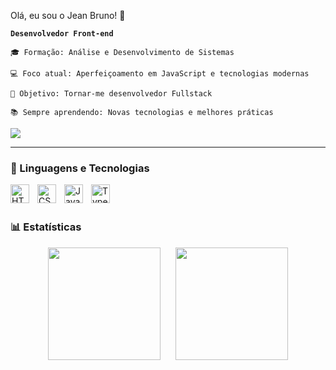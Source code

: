 Olá, eu sou o Jean Bruno! 👋

**`Desenvolvedor Front-end`**

    🎓 Formação: Análise e Desenvolvimento de Sistemas
    
    💻 Foco atual: Aperfeiçoamento em JavaScript e tecnologias modernas
    
    🎯 Objetivo: Tornar-me desenvolvedor Fullstack
    
    📚 Sempre aprendendo: Novas tecnologias e melhores práticas


<a href="https://www.linkedin.com/in/jean-bruno-gomes-/" target="_blank"><img src="https://img.shields.io/badge/-LinkedIn-%230077B5?style=for-the-badge&logo=linkedin&logoColor=white" target="_blank"></a> 

---

### 🤖 Linguagens e Tecnologias

<img 
    align="left" 
    alt="HTML"
    title="HTML" 
    width="30px" 
    style="padding-right: 10px;" 
    src="https://cdn.jsdelivr.net/gh/devicons/devicon@latest/icons/html5/html5-original.svg" 
/>
<img 
    align="left" 
    alt="CSS" 
    title="CSS"
    width="30px" 
    style="padding-right: 10px;" 
    src="https://cdn.jsdelivr.net/gh/devicons/devicon@latest/icons/css3/css3-original.svg" 
/>
<img 
    align="left" 
    alt="JavaScript" 
    title="JavaScript"
    width="30px" 
    style="padding-right: 10px;" 
    src="https://cdn.jsdelivr.net/gh/devicons/devicon@latest/icons/javascript/javascript-original.svg" 
/>
<img 
    align="left" 
    alt="TypeScript"
    title="TypeScript" 
    width="30px" 
    style="padding-right: 10px;" 
    src="https://cdn.jsdelivr.net/gh/devicons/devicon@latest/icons/typescript/typescript-original.svg" 
/>

<br/>
<br/>

### 📊 Estatísticas

<div align="center">
  <img height="180em" src="https://github-readme-stats.vercel.app/api?username=Jeaanb&show_icons=true&theme=tokyonight&include_all_commits=true&locale=pt-br"/>
  &nbsp;&nbsp;&nbsp;&nbsp;
  <img height="180em" src="https://github-readme-stats.vercel.app/api/top-langs/?username=Jeaanb&theme=tokyonight&layout=compact&custom_title=Tecnologias&langs_count=9"/>
</div>


